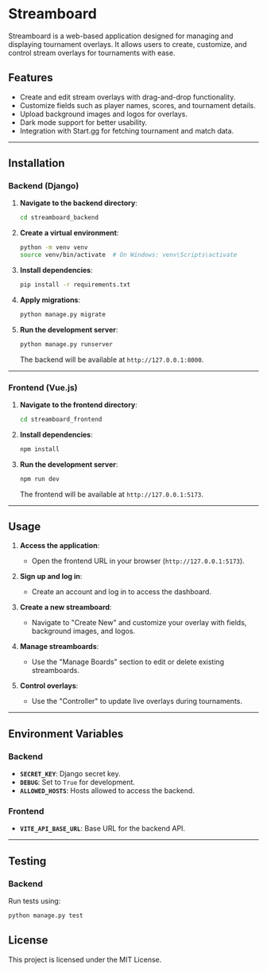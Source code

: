 # Streamboard

Streamboard is a web-based application designed for managing and displaying tournament overlays. It allows users to create, customize, and control stream overlays for tournaments with ease.

## Features

- Create and edit stream overlays with drag-and-drop functionality.
- Customize fields such as player names, scores, and tournament details.
- Upload background images and logos for overlays.
- Dark mode support for better usability.
- Integration with Start.gg for fetching tournament and match data.

---

## Installation

### Backend (Django)

1. **Navigate to the backend directory**:
   ```bash
   cd streamboard_backend
   ```

2. **Create a virtual environment**:
   ```bash
   python -m venv venv
   source venv/bin/activate  # On Windows: venv\Scripts\activate
   ```

3. **Install dependencies**:
   ```bash
   pip install -r requirements.txt
   ```

4. **Apply migrations**:
   ```bash
   python manage.py migrate
   ```

5. **Run the development server**:
   ```bash
   python manage.py runserver
   ```

   The backend will be available at `http://127.0.0.1:8000`.

---

### Frontend (Vue.js)

1. **Navigate to the frontend directory**:
   ```bash
   cd streamboard_frontend
   ```

2. **Install dependencies**:
   ```bash
   npm install
   ```

3. **Run the development server**:
   ```bash
   npm run dev
   ```

   The frontend will be available at `http://127.0.0.1:5173`.

---

## Usage

1. **Access the application**:
   - Open the frontend URL in your browser (`http://127.0.0.1:5173`).

2. **Sign up and log in**:
   - Create an account and log in to access the dashboard.

3. **Create a new streamboard**:
   - Navigate to "Create New" and customize your overlay with fields, background images, and logos.

4. **Manage streamboards**:
   - Use the "Manage Boards" section to edit or delete existing streamboards.

5. **Control overlays**:
   - Use the "Controller" to update live overlays during tournaments.

---

## Environment Variables

### Backend
- **`SECRET_KEY`**: Django secret key.
- **`DEBUG`**: Set to `True` for development.
- **`ALLOWED_HOSTS`**: Hosts allowed to access the backend.

### Frontend
- **`VITE_API_BASE_URL`**: Base URL for the backend API.

---

## Testing

### Backend
Run tests using:
```bash
python manage.py test
```


## License

This project is licensed under the MIT License.
